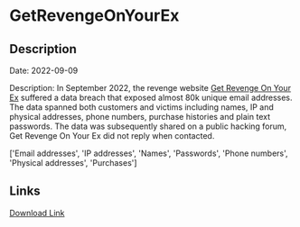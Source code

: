 # GetRevengeOnYourEx

## Description

Date: 2022-09-09

Description:
In September 2022, the revenge website <a href="https://getrevengeonyourex.com/" target="_blank" rel="noopener">Get Revenge On Your Ex</a> suffered a data breach that exposed almost 80k unique email addresses. The data spanned both customers and victims including names, IP and physical addresses, phone numbers, purchase histories and plain text passwords. The data was subsequently shared on a public hacking forum, Get Revenge On Your Ex did not reply when contacted.


['Email addresses', 'IP addresses', 'Names', 'Passwords', 'Phone numbers', 'Physical addresses', 'Purchases']

## Links

[Download Link](https://link-to.net/1229997/296.51728079569426/dynamic/?r=aHR0cHM6Ly93d3cubWVkaWFmaXJlLmNvbS92aWV3L1c1aXVNOUdaNHkzZmJqZC9nZXRyZXZlbmdlb255b3VyZXguY29tL2ZpbGU=)